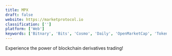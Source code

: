 ```yaml
---
title: MPX
draft: false 
website: https://marketprotocol.io
classification: ['']
platform: ['Web']
keywords: ['Bitnary', 'Bits', 'Cosmo', 'Daily', 'OpenMarketCap', 'Token']
---
```

Experience the power of blockchain derivatives trading!